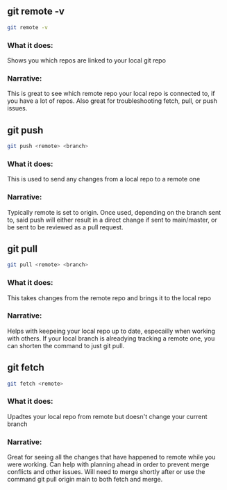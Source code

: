 ## git remote -v
```bash
git remote -v
```

### What it does:
Shows you which repos are linked to your local git repo

### Narrative:
This is great to see which remote repo your local repo is connected to, if you have a lot of repos.
Also great for troubleshooting fetch, pull, or push issues.

## git push
```bash
git push <remote> <branch>
```

### What it does:
This is used to send any changes from a local repo to a remote one

### Narrative:
Typically remote is set to origin. Once used, depending on the branch sent to, said push will either result in a
direct change if sent to main/master, or be sent to be reviewed as a pull request.

## git pull
```bash
git pull <remote> <branch>
```

### What it does:
This takes changes from the remote repo and brings it to the local repo

### Narrative:
Helps with keepeing your local repo up to date, especailly when working with others.
If your local branch is alreadying tracking a remote one, you can shorten the command to just git pull.

## git fetch
```bash
git fetch <remote>
```

### What it does:
Upadtes your local repo from remote but doesn't change your current branch

### Narrative:
Great for seeing all the changes that have happened to remote while you were working. Can help with planning
ahead in order to prevent merge conflicts and other issues. Will need to merge shortly after or use the command
git pull origin main to both fetch and merge.